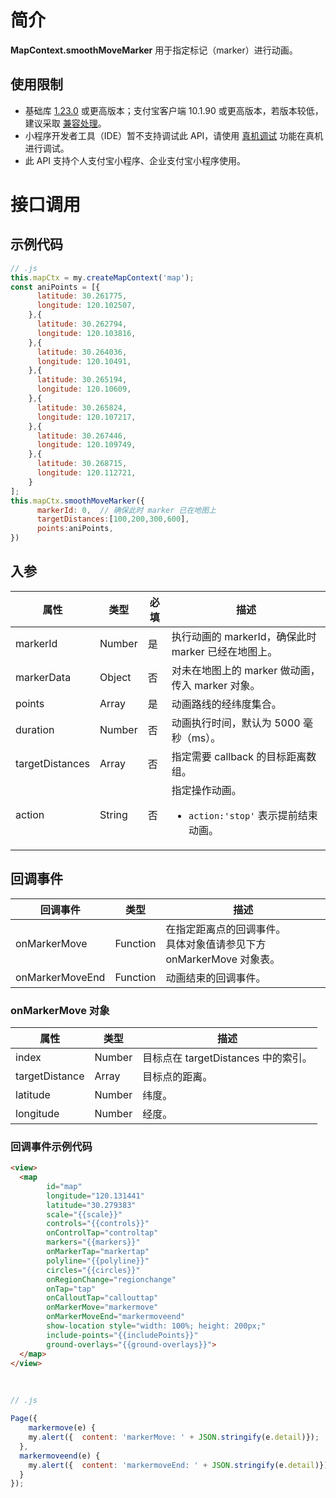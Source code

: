 # 简介
**MapContext.smoothMoveMarker** 用于指定标记（marker）进行动画。

## 使用限制

- 基础库 [1.23.0](https://opendocs.alipay.com/mini/framework/lib) 或更高版本；支付宝客户端 10.1.90 或更高版本，若版本较低，建议采取 [兼容处理](https://opendocs.alipay.com/mini/framework/compatibility)。 
- 小程序开发者工具（IDE）暂不支持调试此 API，请使用 [真机调试](https://opendocs.alipay.com/mini/ide/remote-debug) 功能在真机进行调试。
- 此 API 支持个人支付宝小程序、企业支付宝小程序使用。

# 接口调用

## 示例代码
```javascript
// .js
this.mapCtx = my.createMapContext('map');
const aniPoints = [{
      latitude: 30.261775,
      longitude: 120.102507,
    },{
      latitude: 30.262794,
      longitude: 120.103816,
    },{
      latitude: 30.264036,
      longitude: 120.10491,
    },{
      latitude: 30.265194,
      longitude: 120.10609,
    },{
      latitude: 30.265824,
      longitude: 120.107217,
    },{
      latitude: 30.267446,
      longitude: 120.109749,
    },{
      latitude: 30.268715,
      longitude: 120.112721,
    }
];
this.mapCtx.smoothMoveMarker({
      markerId: 0,  // 确保此时 marker 已在地图上
      targetDistances:[100,200,300,600],
      points:aniPoints,
})
```

## 入参
| **属性** | **类型** | **必填** | **描述** |
| --- | --- | --- | --- |
| markerId | Number | 是 | 执行动画的 markerId，确保此时 marker 已经在地图上。 |
| markerData | Object | 否 | 对未在地图上的 marker 做动画，传入 marker 对象。 |
| points | Array | 是 | 动画路线的经纬度集合。 |
| duration | Number | 否 | 动画执行时间，默认为 5000 毫秒（ms）。 |
| targetDistances | Array | 否 | 指定需要 callback 的目标距离数组。 |
| action | String | 否 | 指定操作动画。<ul><li>`action:'stop'` 表示提前结束动画。</li></ul> |

## 回调事件
| **回调事件** | **类型** | **描述** |
| --- | --- | --- |
| onMarkerMove | Function | 在指定距离点的回调事件。<br />具体对象值请参见下方 onMarkerMove 对象表。 |
| onMarkerMoveEnd | Function | 动画结束的回调事件。 |

### onMarkerMove 对象
| **属性** | **类型** | **描述** |
| --- | --- | --- |
| index | Number | 目标点在 targetDistances 中的索引。 |
| targetDistance | Array | 目标点的距离。 |
| latitude | Number | 纬度。 |
| longitude | Number | 经度。 |

### 回调事件示例代码
```html
<view>
  <map
        id="map"
        longitude="120.131441"
        latitude="30.279383"
        scale="{{scale}}"
        controls="{{controls}}"
        onControlTap="controltap"
        markers="{{markers}}"
        onMarkerTap="markertap"
        polyline="{{polyline}}"
        circles="{{circles}}"
        onRegionChange="regionchange"
        onTap="tap"
        onCalloutTap="callouttap"
        onMarkerMove="markermove"
        onMarkerMoveEnd="markermoveend"
        show-location style="width: 100%; height: 200px;"
        include-points="{{includePoints}}"
        ground-overlays="{{ground-overlays}}">
  </map>
</view>
```
﻿
```javascript
// .js

Page({
    markermove(e) {
    my.alert({  content: 'markerMove: ' + JSON.stringify(e.detail)});
  },
  markermoveend(e) {
    my.alert({  content: 'markermoveEnd: ' + JSON.stringify(e.detail)});
  }
});
```
